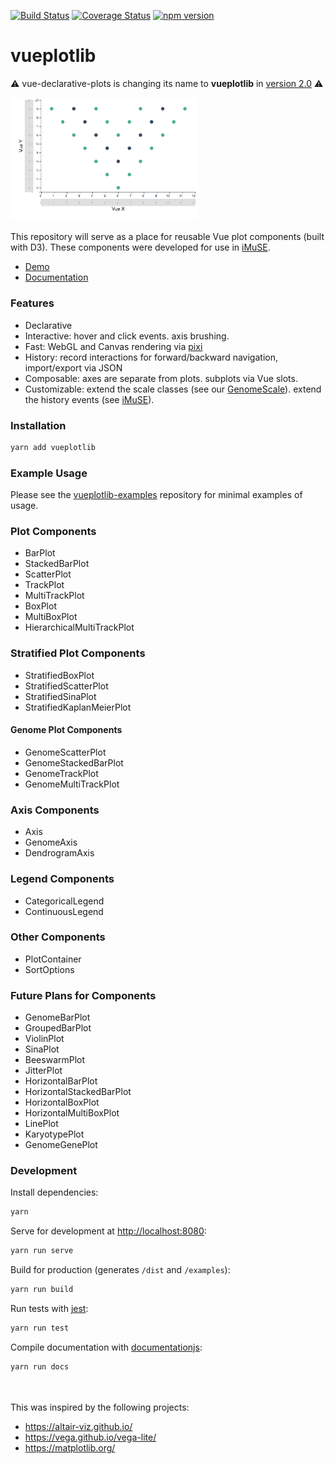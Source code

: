 [![Build Status](https://travis-ci.org/keller-mark/vueplotlib.svg?branch=master)](https://travis-ci.org/keller-mark/vueplotlib)
[![Coverage Status](https://coveralls.io/repos/github/keller-mark/vueplotlib/badge.svg?branch=master)](https://coveralls.io/github/keller-mark/vueplotlib?branch=master)
[![npm version](https://img.shields.io/npm/v/vueplotlib.svg)](https://www.npmjs.com/package/vueplotlib)

# vueplotlib

:warning: vue-declarative-plots is changing its name to **vueplotlib** in [version 2.0](https://github.com/keller-mark/vueplotlib/tree/v2) :warning:

<img src="./examples-src/screenshot.png" alt="V" width="300"/>

This repository will serve as a place for reusable Vue plot components (built with D3).
These components were developed for use in [iMuSE](https://github.com/lrgr/imuse).

- [Demo](https://keller-mark.github.io/vueplotlib/)
- [Documentation](https://keller-mark.github.io/vueplotlib/docs/)

### Features
- Declarative
- Interactive: hover and click events. axis brushing.
- Fast: WebGL and Canvas rendering via [pixi](https://github.com/pixijs/pixi.js)
- History: record interactions for forward/backward navigation, import/export via JSON
- Composable: axes are separate from plots. subplots via Vue slots.
- Customizable: extend the scale classes (see our [GenomeScale](./src/scales/GenomeScale.js)). extend the history events (see [iMuSE](https://github.com/lrgr/imuse)).


### Installation
```bash
yarn add vueplotlib
```

### Example Usage
Please see the [vueplotlib-examples](https://github.com/keller-mark/vueplotlib-examples) repository for minimal examples of usage.


### Plot Components
- BarPlot 
- StackedBarPlot
- ScatterPlot 
- TrackPlot 
- MultiTrackPlot
- BoxPlot 
- MultiBoxPlot 
- HierarchicalMultiTrackPlot 

### Stratified Plot Components
- StratifiedBoxPlot 
- StratifiedScatterPlot 
- StratifiedSinaPlot 
- StratifiedKaplanMeierPlot 

#### Genome Plot Components
- GenomeScatterPlot 
- GenomeStackedBarPlot 
- GenomeTrackPlot 
- GenomeMultiTrackPlot 

### Axis Components
- Axis 
- GenomeAxis 
- DendrogramAxis 

### Legend Components
- CategoricalLegend 
- ContinuousLegend 

### Other Components
- PlotContainer
- SortOptions 

### Future Plans for Components
- GenomeBarPlot
- GroupedBarPlot
- ViolinPlot
- SinaPlot
- BeeswarmPlot
- JitterPlot
- HorizontalBarPlot
- HorizontalStackedBarPlot
- HorizontalBoxPlot
- HorizontalMultiBoxPlot
- LinePlot
- KaryotypePlot
- GenomeGenePlot



### Development

Install dependencies:
```bash
yarn
```

Serve for development at [http://localhost:8080](http://localhost:8080):
```bash
yarn run serve
```

Build for production (generates `/dist` and `/examples`):
```bash
yarn run build
```

Run tests with [jest](https://jestjs.io/):
```bash
yarn run test
```

Compile documentation with [documentationjs](https://documentation.js.org/):
```bash
yarn run docs
```


<br><br>
This was inspired by the following projects:
- https://altair-viz.github.io/
- https://vega.github.io/vega-lite/
- https://matplotlib.org/
